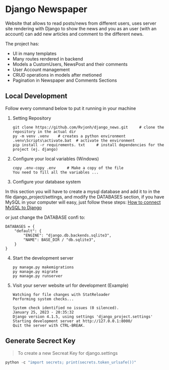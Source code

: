 # Django Newspaper

Website that allows to read posts/news from different users, uses server site rendering with Django to show the news and you as an user (with an account) can add new articles and comment to the different news.

The project has:

* UI in many templates
* Many routes rendered in backend
* Models a CustomUsers, NewsPost and their comments
* User Account management
* CRUD operations in models after metioned
* Pagination in Newspaper and Comments Sections

## Local Development

Follow every command below to put it running in your machine

1. Setting Repository

    ```CMD
    git clone https://github.com/Rvjonh/django_news.git     # clone the repository in the actual dir
    py -m venv .venv    # creates a python environment
    .venv\Scripts\activate.bat  # activate the environment
    pip install -r requirements. txt     # install dependencies for the project (ej. django)
    ```

2. Configure your local variables (Windows)

    ```.ENV
    copy .env-copy .env     # Make a copy of the file
    You need to fill all the variables ...
    ```

3. Configure your database system

In this section you will have to create a mysql database and add it to in the file django_project/settings, and modify the DATABASES section, if you have MySQL in your computer will easy, just follow these steps: [How to connect MySQL to Django](https://www.javatpoint.com/how-to-connect-mysql-to-django)

or just change the DATABASE confi to:

```CMD
DATABASES = {
    "default": {
        "ENGINE": "django.db.backends.sqlite3",
        "NAME": BASE_DIR / "db.sqlite3",
    }
}
```

4. Start the development server

    ```CMD
    py manage.py makemigrations
    py manage.py migrate
    py manage.py runserver
    ```

5. Visit your server website url for development (Example)

    ```CMD
    Watching for file changes with StatReloader
    Performing system checks...

    System check identified no issues (0 silenced).
    January 25, 2023 - 20:35:32
    Django version 4.1.5, using settings 'django_project.settings'
    Starting development server at http://127.0.0.1:8000/
    Quit the server with CTRL-BREAK.
    ```

## Generate Secrect Key

> To create a new Secreat Key for django.settings

```Python
python -c "import secrets; print(secrets.token_urlsafe())"
```
